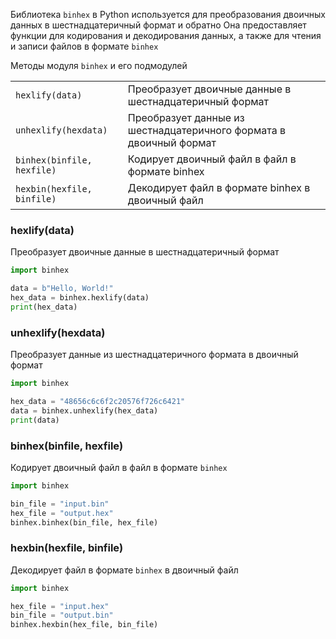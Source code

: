Библиотека `binhex` в Python используется для преобразования двоичных данных в шестнадцатеричный формат и обратно
Она предоставляет функции для кодирования и декодирования данных, а также для чтения и записи файлов в формате `binhex`

Методы модуля `binhex` и его подмодулей

|                            |                                                                    |
|----------------------------|--------------------------------------------------------------------|
| `hexlify(data)`            | Преобразует двоичные данные в шестнадцатеричный формат             |
| `unhexlify(hexdata)`       | Преобразует данные из шестнадцатеричного формата в двоичный формат |
| `binhex(binfile, hexfile)` | Кодирует двоичный файл в файл в формате binhex                     |
| `hexbin(hexfile, binfile)` | Декодирует файл в формате binhex в двоичный файл                   |

### hexlify(data)
Преобразует двоичные данные в шестнадцатеричный формат
```python
import binhex

data = b"Hello, World!"
hex_data = binhex.hexlify(data)
print(hex_data)
```

### unhexlify(hexdata)
Преобразует данные из шестнадцатеричного формата в двоичный формат
```python
import binhex

hex_data = "48656c6c6f2c20576f726c6421"
data = binhex.unhexlify(hex_data)
print(data)
```

### binhex(binfile, hexfile)
Кодирует двоичный файл в файл в формате `binhex`
```python
import binhex

bin_file = "input.bin"
hex_file = "output.hex"
binhex.binhex(bin_file, hex_file)
```

### hexbin(hexfile, binfile)
Декодирует файл в формате `binhex` в двоичный файл
```python
import binhex

hex_file = "input.hex"
bin_file = "output.bin"
binhex.hexbin(hex_file, bin_file)
```
